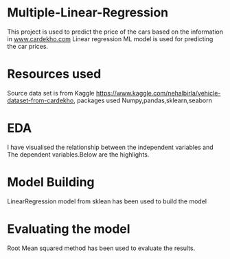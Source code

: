 # Multiple-Linear-Regression

This project is used to predict the price of the cars based on the information in www.cardekho.com
Linear regression ML model is used for predicting the car prices.

# Resources used
Source data set is from Kaggle https://www.kaggle.com/nehalbirla/vehicle-dataset-from-cardekho, 
packages used Numpy,pandas,sklearn,seaborn

# EDA

I have visualised the relationship between the independent variables and The dependent variables.Below are the highlights.

# Model Building
 LinearRegression model from sklean has been used to build the model

# Evaluating the model
Root Mean squared method has been used to evaluate the results.
